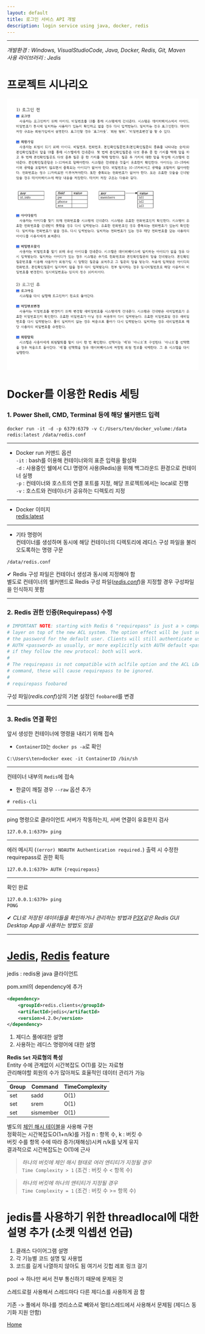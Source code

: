 ```yaml
---
layout: default
title: 로그인 서비스 API 개발
description: login service using java, docker, redis
---
```


* * *

_개발환경 : Windows, VisualStudioCode, Java, Docker, Redis, Git, Maven_  
_사용 라이브러리 : Jedis_

# 프로젝트 시나리오
![시나리오1](./imgs/project-001-img1.jpg)  

# Docker를 이용한 Redis 세팅
### 1. Power Shell, CMD, Terminal 등에 해당 쉘커맨드 입력

```
docker run -it -d -p 6379:6379 -v C:/Users/ten/docker_volume:/data redis:latest /data/redis.conf
```

***

+ Docker run 커맨드 옵션  
`-it` : bash를 이용해 컨테이너와의 표준 입력을 활성화  
`-d` : 사용중인 쉘에서 CLI 명령어 사용(Redis)을 위해 백그라운드 환경으로 컨테이너 실행  
`-p` : 컨테이너와 호스트의 연결 포트를 지정, 해당 프로젝트에서는 local로 진행  
`-v` : 호스트와 컨테이너가 공유하는 디렉토리 지정  

***

+ Docker 이미지  
[redis:latest](https://hub.docker.com/_/redis)

***

+ 기타 명령어  
컨테이너를 생성하며 동시에 해당 컨테이너의 디렉토리에 레디스 구성 파일을 불러오도록하는 명령 구문
```
/data/redis.conf
```

✔ Redis 구성 파일은 컨테이너 생성과 동시에 지정해야 함  
별도로 컨테이너의 쉘커맨드로 Redis 구성 파일(*[redis.conf](https://redis.io/docs/manual/config/)*)을 지정할 경우 구성파일을 인식하지 못함

***

### 2. Redis 권한 인증(Requirepass) 수정  

```conf
# IMPORTANT NOTE: starting with Redis 6 "requirepass" is just a > compatibility
# layer on top of the new ACL system. The option effect will be just setting
# the password for the default user. Clients will still authenticate using
# AUTH <password> as usually, or more explicitly with AUTH default <password>
# if they follow the new protocol: both will work.
#
# The requirepass is not compatible with aclfile option and the ACL LOAD
# command, these will cause requirepass to be ignored.
#
# requirepass foobared
```
구성 파일(*redis.conf*)상의 기본 설정인 `foobared`를 변경

***

### 3. Redis 연결 확인
앞서 생성한 컨테이너에 명령을 내리기 위해 접속
+ `ContainerID`는 `docker ps -a`로 확인  

```
C:\Users\ten>docker exec -it ContainerID /bin/sh
```

***

컨테이너 내부의 `Redis`에 접속  

+ 한글이 깨질 경우 `--raw` 옵션 추가  

```
# redis-cli
```

***

ping 명령으로 클라이언트 서버가 작동하는지, 서버 연결이 유효한지 검사
```
127.0.0.1:6379> ping
```

***

에러 메시지 (`(error) NOAUTH Authentication required.`) 출력 시 수정한 requirepass로 권한 획득
```
127.0.0.1:6379> AUTH {requirepass}
```

***

확인 완료
```
127.0.0.1:6379> ping
PONG
```  

✔ *CLI로 저장된 데이터들을 확인하거나 관리하는 방법과 [P3X](https://www.electronjs.org/apps/p3x-redis-ui)같은 Redis GUI Desktop App을 사용하는 방법도 있음*

***

# [Jedis](https://github.com/redis/jedis), [Redis](https://redis.io/) feature

jedis : redis용 java 클라이언트

pom.xml의 dependency에 추가

```xml
<dependency>
    <groupId>redis.clients</groupId>
    <artifactId>jedis</artifactId>
    <version>4.2.0</version>
</dependency>
```



1. 제디스 풀에대한 설명
2. 사용하는 레디스 명령어에 대한 설명


**Redis `Set` 자료형의 특성**  
Entity 수에 관계없이 시간복잡도 O(1)를 갖는 자료형  
관리해야할 회원의 수가 많아져도 효율적인 데이터 관리가 가능

| Group | Command   | TimeComplexity |
|-------|-----------|----------------|
| set   | sadd      | O(1)           |
| set   | srem      | O(1)           |
| set   | sismember | O(1)           |

별도의 [체인 해시 테이블](https://en.wikipedia.org/wiki/Hash_table)을 사용해 구현  
정확히는 시간복잡도O(1+n/k)를 가짐 n : 항목 수, k : 버킷 수  
버킷 수를 항목 수에 따라 증가(재해싱)시켜 n/k를 낮게 유지  
결과적으로 시간복잡도는 O(1)에 근사

> *하나의 버킷에 체인 해시 형태로 여러 엔티티가 지정될 경우*  
> `Time Complexity > 1` (조건 : 버킷 수 < 항목 수)

> *하나의 버킷에 하나의 엔티티가 지정될 경우*  
> `Time Complexity = 1` (조건 : 버킷 수 >= 항목 수)

# jedis를 사용하기 위한 threadlocal에 대한 설명 추가 (소켓 익셉션 언급)
1. 클래스 다이어그램 설명
2. 각 기능별 코드 설명 및 사용법
3. 코드를 길게 나열하지 않아도 됨 여기서 깃헙 레포 링크 걸기

pool -> 하나만 써서 전부 통신하기 때문에 문제된 것

스레드로컬 사용해서 스레드마다 다른 제디스를 사용하게 끔 함

기존 -> 풀에서 하나를 겟리소스로 빼와서 멀티스레드에서 사용해서 문제됨 (제디스 동기화 지원 안함)


[Home](./)